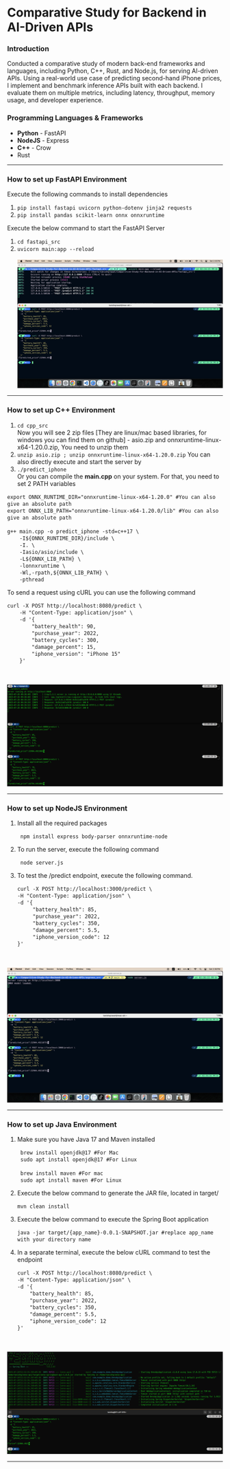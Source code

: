 # Comparative Study for Backend in AI-Driven APIs

### Introduction
Conducted a comparative study of modern back-end frameworks and languages, including Python, C++, Rust, and Node.js, for serving AI-driven APIs. Using a real-world use case of predicting second-hand iPhone prices, I implement and benchmark inference APIs built with each backend. I evaluate them on multiple metrics, including latency, throughput, memory usage, and developer experience.

### Programming Languages & Frameworks
<ul>
<li> <b>Python</b> - FastAPI </li>
<li> <b>NodeJS</b> - Express </li>
<li> <b>C++</b> - Crow </li>
<li> Rust </li>
</ul>

<hr>

### How to set up FastAPI Environment
Execute the following commands to install dependencies
1. ``` pip install fastapi uvicorn python-dotenv jinja2 requests ```
2. ``` pip install pandas scikit-learn onnx onnxruntime ```

Execute the below command to start the FastAPI Server
1. ``` cd fastapi_src ``` 
2. ``` uvicorn main:app --reload ```
<br></br>
![FastAPI Server](assets/fastapi_server.png)
<hr>

### How to set up C++ Environment

1. ``` cd cpp_src ``` \
Now you will see 2 zip files [They are linux/mac based libraries, for windows you can find them on github] - asio.zip and onnxruntime-linux-x64-1.20.0.zip, You need to unzip them
2. ``` unzip asio.zip ; unzip onnxruntime-linux-x64-1.20.0.zip ```
You can also directly execute and start the server by
3. ``` ./predict_iphone ``` \
Or you can compile the <b>main.cpp</b> on your system. For that, you need to set 2 PATH variables
```
export ONNX_RUNTIME_DIR="onnxruntime-linux-x64-1.20.0" #You can also give an absolute path
export ONNX_LIB_PATH="onnxruntime-linux-x64-1.20.0/lib" #You can also give an absolute path

g++ main.cpp -o predict_iphone -std=c++17 \
    -I${ONNX_RUNTIME_DIR}/include \
    -I. \
    -Iasio/asio/include \
    -L${ONNX_LIB_PATH} \
    -lonnxruntime \
    -Wl,-rpath,${ONNX_LIB_PATH} \
    -pthread
```
To send a request using cURL you can use the following command
```
curl -X POST http://localhost:8080/predict \
    -H "Content-Type: application/json" \
    -d '{
        "battery_health": 90,
        "purchase_year": 2022,
        "battery_cycles": 300,
        "damage_percent": 15,
        "iphone_version": "iPhone 15"
    }'
```
<br></br>
![C++ Server](assets/cpp_server.png)
<hr>

### How to set up NodeJS Environment
1. Install all the required packages
   ```
    npm install express body-parser onnxruntime-node
   ```
2. To run the server, execute the following command
   ```
    node server.js
   ```
3. To test the /predict endpoint, execute the following command.
   ```
   curl -X POST http://localhost:3000/predict \
   -H "Content-Type: application/json" \
   -d '{
        "battery_health": 85,
        "purchase_year": 2022,
        "battery_cycles": 350,
        "damage_percent": 5.5,
        "iphone_version_code": 12
   }'
   ```
<br></br>
![Express Server](assets/express_server.png)
<hr>

### How to set up Java Environment
1. Make sure you have Java 17 and Maven installed
   ```
    brew install openjdk@17 #For Mac
    sudo apt install openjdk@17 #For Linux

    brew install maven #For mac
    sudo apt install maven #For Linux
   ```
2. Execute the below command to generate the JAR file, located in target/
    ```
    mvn clean install
    ```
3. Execute the below command to execute the Spring Boot application
    ```
    java -jar target/{app_name}-0.0.1-SNAPSHOT.jar #replace app_name with your directory name
    ```
4. In a separate terminal, execute the below cURL command to test the endpoint
    ```
    curl -X POST http://localhost:8080/predict \
   -H "Content-Type: application/json" \
   -d '{
        "battery_health": 85,
        "purchase_year": 2022,
        "battery_cycles": 350,
        "damage_percent": 5.5,
        "iphone_version_code": 12
   }'
    ```
<br></br>
![Spring Boot Server](assets/spring_server.png)
<hr>
